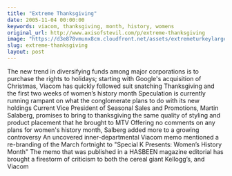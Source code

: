 ```yaml
---
title: "Extreme Thanksgiving"
date: 2005-11-04 00:00:00
keywords: viacom, thanksgiving, month, history, womens
original_url: http://www.axisofstevil.com/p/extreme-thanksgiving
image: "https://d3e878vmunx8cm.cloudfront.net/assets/extremeturkeylarge.jpg"
slug: extreme-thanksgiving
layout: post
---
```


The new trend in diversifying funds among major corporations is to purchase the rights to holidays; starting with Google&#039;s acquisition of Christmas, Viacom has quickly followed suit snatching Thanksgiving and the first two weeks of women’s history month Speculation is currently running rampant on what the conglomerate plans to do with its new holdings Current Vice President of Seasonal Sales and Promotions, Martin Salaberg, promises to bring to thanksgiving the same quality of styling and product placement that he brought to MTV
Offering no comments on any plans for women&#039;s history month, Salberg added more to a growing controversy An uncovered inner-departmental Viacom memo mentioned a re-branding of the March fortnight to &quot;Special K Presents: Women’s History Month&quot; The memo that was published in a HASBEEN magazine editorial has brought a firestorm of criticism to both the cereal giant Kellogg’s, and Viacom

